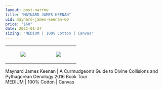 ```yaml
---
layout: post-narrow
title: "MAYNARD JAMES KEENAN"
uid: maynard-james-keenan-60
price: "$60"
date: 2021-01-27
sizing: "MEDIUM | 100% Cotton | Canvas"
---
```




<table style="width:100%;"><tr><td style="vertical-align:top;">
      <figure class="tmblr-full" data-orig-height="2048" data-orig-width="1365" data-orig-src="https://concertshirts.netlify.app/shirts/0119/0119-01.jpg"><img src="https://64.media.tumblr.com/35045496a276d9c6fb260828d2eb79a4/73bebe62924b7ad3-39/s540x810/4c3bea8ed96aa276cc9c873b6bbff3e37a195dee.jpg" data-orig-height="2048" data-orig-width="1365" data-orig-src="https://concertshirts.netlify.app/shirts/0119/0119-01.jpg"/></figure></td>
    <td style="vertical-align:top;">
      <figure class="tmblr-full" data-orig-height="2048" data-orig-width="1365" data-orig-src="https://concertshirts.netlify.app/shirts/0119/0119-02.jpg"><img src="https://64.media.tumblr.com/410452f8d57f464196b7da1a51c85162/73bebe62924b7ad3-21/s540x810/3c527566319c377935a2196f33d35af9a1f91519.jpg" data-orig-height="2048" data-orig-width="1365" data-orig-src="https://concertshirts.netlify.app/shirts/0119/0119-02.jpg"/></figure></td>
  </tr></table><p>
  Maynard James Keenan | A Curmudgeon&rsquo;s Guide to Divine Collisions and Pythagorean Oenology 2016 Book Tour<br/>MEDIUM | 100% Cotton | Canvas
</p>
